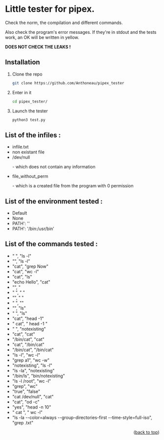 <a id="readme-top"></a>

<h1>Little tester for pipex.</h1>

<p>Check the norm, the compilation and different commands.</p>
<p>Also check the program's error messages. If they're in stdout and the tests work, an OK will be written in yellow.</p>

<p><b>DOES NOT CHECK THE LEAKS !</b></p>

## Installation

1. Clone the repo
   ```sh
   git clone https://github.com/Anthoneau/pipex_tester
   ```
2. Enter in it
   ```sh
   cd pipex_tester/
   ```
4. Launch the tester
   ```sh
   python3 test.py
   ```

<h2>List of the infiles :</h2>

<ul>
  <li>infile.txt</li>
  <li>non existant file</li>
  <li>/dev/null</li>
  <p>- which does not contain any information</p>
  <li>file_without_perm</li>
  <p>- which is a created file from the program with 0 permission</p>
</ul>

<h2>List of the environment tested :</h2>
<ul>
  <li>Default</li>
  <li>None</li>
  <li>PATH': ''</li>
  <li>PATH': '/bin:/usr/bin'</li>
</ul>

<h2>List of the commands tested :</h2>
<ul>
  <li>" ", "ls -l"</li>
  <li>"", "ls -l"</li>
  <li>"cat", "grep Now"</li>
  <li>"cat", "wc -l"</li>
  <li>"cat", "ls"</li>
  <li>"echo Hello", "cat"</li>
  <li>"", "</li>
  <li>" ", " "</li>
  <li>"", " "</li>
  <li>" ", ""</li>
  <li>"", "ls"</li>
  <li>" ", "ls"</li>
  <li>"cat", "head -1"</li>
  <li>" cat", "     head -1   "</li>
  <li>" ", "notexisting"</li>
  <li>"cat", "cat"</li>
  <li>"/bin/cat", "cat"</li>
  <li>"cat", "/bin/cat"</li>
  <li>"/bin/cat", "/bin/cat"</li>
  <li>"ls -l", "wc -l"</li>
  <li>"grep a1", "wc -w"</li>
  <li>"notexisting", "ls -l"</li>
  <li>"ls -la", "notexisting"</li>
  <li>"/bin/ls", "bin/notexisting"</li>
  <li>"ls -l /root", "wc -l"</li>
  <li>"grep", "wc"</li>
  <li>"true", "false"</li>
  <li>"cat /dev/null", "cat"</li>
  <li>"cat", "od -c"</li>
  <li>"yes", "head -n 10"</li>
  <li>"               cat              ", "                 wc                -l"</li>
  <li>"ls -la --color=always --group-directories-first --time-style=full-iso", "grep .txt"</li>
</ul>
<p align="right">(<a href="#readme-top">back to top</a>)</p>
